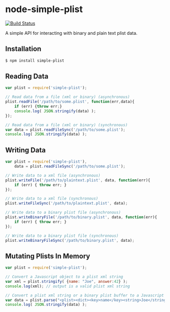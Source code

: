 node-simple-plist
=================

[![Build Status](https://travis-ci.org/wollardj/node-simple-plist.svg?branch=master)](https://travis-ci.org/wollardj/node-simple-plist)

A simple API for interacting with binary and plain text plist data.


## Installation
```sh
$ npm install simple-plist
```


## Reading Data
```js
var plist = require('simple-plist');

// Read data from a file (xml or binary) (asynchronous)
plist.readFile('/path/to/some.plist', function(err,data){
	if (err) {throw err;}
	console.log( JSON.stringify(data) );
});

// Read data from a file (xml or binary) (synchronous)
var data = plist.readFileSync('/path/to/some.plist');
console.log( JSON.stringify(data) );
```


## Writing Data
```js
var plist = require('simple-plist'),
	data = plist.readFileSync('/path/to/some.plist');

// Write data to a xml file (asynchronous)
plist.writeFile('/path/to/plaintext.plist', data, function(err){
	if (err) { throw err; }
});

// Write data to a xml file (synchronous)
plist.writeFileSync('/path/to/plaintext.plist', data);

// Write data to a binary plist file (asynchronous)
plist.writeBinaryFile('/path/to/binary.plist', data, function(err){
	if (err) { throw err; }
});

// Write data to a binary plist file (synchronous)
plist.writeBinaryFileSync('/path/to/binary.plist', data);
```


## Mutating Plists In Memory
```js
var plist = require('simple-plist');

// Convert a Javascript object to a plist xml string
var xml = plist.stringify( {name: "Joe", answer:42} );
console.log(xml); // output is a valid plist xml string

// Convert a plist xml string or a binary plist buffer to a Javascript object
var data = plist.parse("<plist><dict><key>name</key><string>Joe</string></dict></plist>");
console.log( JSON.stringify(data) );
```
